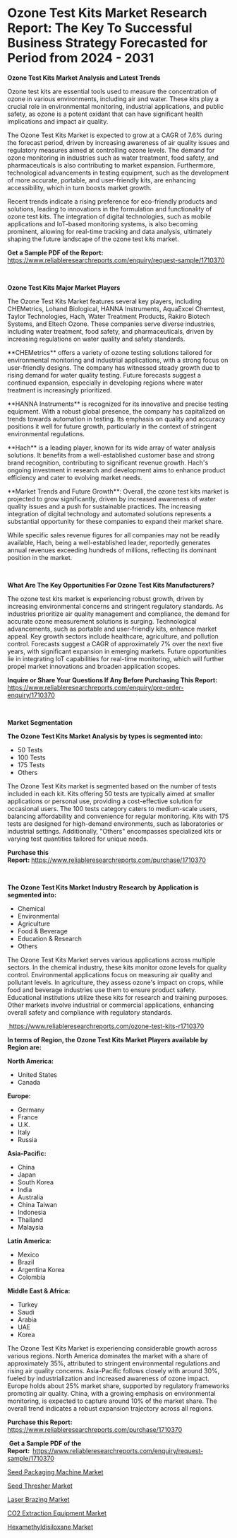 <p><h1>Ozone Test Kits Market Research Report: The Key To Successful Business Strategy Forecasted for Period from 2024 - 2031</h1></p><p><strong>Ozone Test Kits Market Analysis and Latest Trends</strong></p>
<p><p>Ozone test kits are essential tools used to measure the concentration of ozone in various environments, including air and water. These kits play a crucial role in environmental monitoring, industrial applications, and public safety, as ozone is a potent oxidant that can have significant health implications and impact air quality.</p><p>The Ozone Test Kits Market is expected to grow at a CAGR of 7.6% during the forecast period, driven by increasing awareness of air quality issues and regulatory measures aimed at controlling ozone levels. The demand for ozone monitoring in industries such as water treatment, food safety, and pharmaceuticals is also contributing to market expansion. Furthermore, technological advancements in testing equipment, such as the development of more accurate, portable, and user-friendly kits, are enhancing accessibility, which in turn boosts market growth.</p><p>Recent trends indicate a rising preference for eco-friendly products and solutions, leading to innovations in the formulation and functionality of ozone test kits. The integration of digital technologies, such as mobile applications and IoT-based monitoring systems, is also becoming prominent, allowing for real-time tracking and data analysis, ultimately shaping the future landscape of the ozone test kits market.</p></p>
<p><strong>Get a Sample PDF of the Report:&nbsp;</strong> <a href="https://www.reliableresearchreports.com/enquiry/request-sample/1710370?utm_campaign=1588&utm_medium=2&utm_source=Github&utm_content=ia&utm_term=22102024&utm_id=ozone-test-kits">https://www.reliableresearchreports.com/enquiry/request-sample/1710370</a></p>
<p>&nbsp;</p>
<p><strong>Ozone Test Kits Major Market Players</strong></p>
<p><p>The Ozone Test Kits Market features several key players, including CHEMetrics, Lohand Biological, HANNA Instruments, AquaExcel Chemtest, Taylor Technologies, Hach, Water Treatment Products, Rakiro Biotech Systems, and Eltech Ozone. These companies serve diverse industries, including water treatment, food safety, and pharmaceuticals, driven by increasing regulations on water quality and safety standards.</p><p>**CHEMetrics** offers a variety of ozone testing solutions tailored for environmental monitoring and industrial applications, with a strong focus on user-friendly designs. The company has witnessed steady growth due to rising demand for water quality testing. Future forecasts suggest a continued expansion, especially in developing regions where water treatment is increasingly prioritized.</p><p>**HANNA Instruments** is recognized for its innovative and precise testing equipment. With a robust global presence, the company has capitalized on trends towards automation in testing. Its emphasis on quality and accuracy positions it well for future growth, particularly in the context of stringent environmental regulations.</p><p>**Hach** is a leading player, known for its wide array of water analysis solutions. It benefits from a well-established customer base and strong brand recognition, contributing to significant revenue growth. Hach's ongoing investment in research and development aims to enhance product efficiency and cater to evolving market needs.</p><p>**Market Trends and Future Growth**: Overall, the ozone test kits market is projected to grow significantly, driven by increased awareness of water quality issues and a push for sustainable practices. The increasing integration of digital technology and automated solutions represents a substantial opportunity for these companies to expand their market share.</p><p>While specific sales revenue figures for all companies may not be readily available, Hach, being a well-established leader, reportedly generates annual revenues exceeding hundreds of millions, reflecting its dominant position in the market.</p></p>
<p>&nbsp;</p>
<p><strong>What Are The Key Opportunities For Ozone Test Kits Manufacturers?</strong></p>
<p><p>The ozone test kits market is experiencing robust growth, driven by increasing environmental concerns and stringent regulatory standards. As industries prioritize air quality management and compliance, the demand for accurate ozone measurement solutions is surging. Technological advancements, such as portable and user-friendly kits, enhance market appeal. Key growth sectors include healthcare, agriculture, and pollution control. Forecasts suggest a CAGR of approximately 7% over the next five years, with significant expansion in emerging markets. Future opportunities lie in integrating IoT capabilities for real-time monitoring, which will further propel market innovations and broaden application scopes.</p></p>
<p><strong>Inquire or Share Your Questions If Any Before Purchasing This Report:</strong> <a href="https://www.reliableresearchreports.com/enquiry/pre-order-enquiry/1710370?utm_campaign=1588&utm_medium=2&utm_source=Github&utm_content=ia&utm_term=22102024&utm_id=ozone-test-kits">https://www.reliableresearchreports.com/enquiry/pre-order-enquiry/1710370</a></p>
<p>&nbsp;</p>
<p><strong>Market Segmentation</strong></p>
<p><strong>The Ozone Test Kits Market Analysis by types is segmented into:</strong></p>
<p><ul><li>50 Tests</li><li>100 Tests</li><li>175 Tests</li><li>Others</li></ul></p>
<p><p>The Ozone Test Kits market is segmented based on the number of tests included in each kit. Kits offering 50 tests are typically aimed at smaller applications or personal use, providing a cost-effective solution for occasional users. The 100 tests category caters to medium-scale users, balancing affordability and convenience for regular monitoring. Kits with 175 tests are designed for high-demand environments, such as laboratories or industrial settings. Additionally, "Others" encompasses specialized kits or varying test quantities tailored for unique needs.</p></p>
<p><strong>Purchase this Report:&nbsp;</strong><a href="https://www.reliableresearchreports.com/purchase/1710370?utm_campaign=1588&utm_medium=2&utm_source=Github&utm_content=ia&utm_term=22102024&utm_id=ozone-test-kits">https://www.reliableresearchreports.com/purchase/1710370</a></p>
<p>&nbsp;</p>
<p><strong>The Ozone Test Kits Market Industry Research by Application is segmented into:</strong></p>
<p><ul><li>Chemical</li><li>Environmental</li><li>Agriculture</li><li>Food & Beverage</li><li>Education & Research</li><li>Others</li></ul></p>
<p><p>The Ozone Test Kits Market serves various applications across multiple sectors. In the chemical industry, these kits monitor ozone levels for quality control. Environmental applications focus on measuring air quality and pollutant levels. In agriculture, they assess ozone's impact on crops, while food and beverage industries use them to ensure product safety. Educational institutions utilize these kits for research and training purposes. Other markets involve industrial or commercial applications, enhancing overall safety and compliance with regulatory standards.</p></p>
<p><a href="https://www.reliableresearchreports.com/ozone-test-kits-r1710370?utm_campaign=1588&utm_medium=2&utm_source=Github&utm_content=ia&utm_term=22102024&utm_id=ozone-test-kits">&nbsp;https://www.reliableresearchreports.com/ozone-test-kits-r1710370</a></p>
<p><strong>In terms of Region, the Ozone Test Kits Market Players available by Region are:</strong></p>
<p>
    <p> <strong> North America: </strong>
        <ul>
            <li>United States</li>
            <li>Canada</li>
        </ul>
        </p> 
    <p> <strong> Europe: </strong>
        <ul>
            <li>Germany</li>
            <li>France</li>
            <li>U.K.</li>
            <li>Italy</li>
            <li>Russia</li>
        </ul>
        </p> 
    <p> <strong> Asia-Pacific: </strong>
        <ul>
            <li>China</li>
            <li>Japan</li>
            <li>South Korea</li>
            <li>India</li>
            <li>Australia</li>
            <li>China Taiwan</li>
            <li>Indonesia</li>
            <li>Thailand</li>
            <li>Malaysia</li>
        </ul>
        </p> 
    <p> <strong> Latin America: </strong>
        <ul>
            <li>Mexico</li>
            <li>Brazil</li>
            <li>Argentina Korea</li>
            <li>Colombia</li>
        </ul>
        </p> 
    <p> <strong> Middle East & Africa: </strong>
        <ul>
            <li>Turkey</li>
            <li>Saudi</li>
            <li>Arabia</li>
            <li>UAE</li>
            <li>Korea</li>
        </ul>
    </p>
    </p>
<p><p>The Ozone Test Kits Market is experiencing considerable growth across various regions. North America dominates the market with a share of approximately 35%, attributed to stringent environmental regulations and rising air quality concerns. Asia-Pacific follows closely with around 30%, fueled by industrialization and increased awareness of ozone impact. Europe holds about 25% market share, supported by regulatory frameworks promoting air quality. China, with a growing emphasis on environmental monitoring, is expected to capture around 10% of the market share. The overall trend indicates a robust expansion trajectory across all regions.</p></p>
<p><strong>Purchase this Report: </strong><a href="https://www.reliableresearchreports.com/purchase/1710370?utm_campaign=1588&utm_medium=2&utm_source=Github&utm_content=ia&utm_term=22102024&utm_id=ozone-test-kits">https://www.reliableresearchreports.com/purchase/1710370</a></p>
<p>&nbsp;<strong>Get a Sample PDF of the Report:&nbsp;&nbsp;</strong><a href="https://www.reliableresearchreports.com/enquiry/request-sample/1710370?utm_campaign=1588&utm_medium=2&utm_source=Github&utm_content=ia&utm_term=22102024&utm_id=ozone-test-kits">https://www.reliableresearchreports.com/enquiry/request-sample/1710370</a></p>
<p><strong></strong></p>
<p><p><a href="https://www.linkedin.com/pulse/seed-packaging-machine-market-navigating-challenges-unlocking-u4o7e?utm_campaign=1588&utm_medium=2&utm_source=Github&utm_content=ia&utm_term=22102024&utm_id=ozone-test-kits">Seed Packaging Machine Market</a></p><p><a href="https://www.linkedin.com/pulse/strategic-market-insights-navigating-global-seed-thresher-aksze?utm_campaign=1588&utm_medium=2&utm_source=Github&utm_content=ia&utm_term=22102024&utm_id=ozone-test-kits">Seed Thresher Market</a></p><p><a href="https://www.linkedin.com/pulse/exploring-laser-brazing-market-dynamics-global-trends-future-fjrmc?utm_campaign=1588&utm_medium=2&utm_source=Github&utm_content=ia&utm_term=22102024&utm_id=ozone-test-kits">Laser Brazing Market</a></p><p><a href="https://www.linkedin.com/pulse/strategic-forecast-co2-extraction-equipment-market-growth-ffjxe?utm_campaign=1588&utm_medium=2&utm_source=Github&utm_content=ia&utm_term=22102024&utm_id=ozone-test-kits">CO2 Extraction Equipment Market</a></p><p><a href="https://github.com/mauripalmi/Market-Research-Report-List-5/blob/main/hexamethyldisiloxane-market.md?utm_campaign=1588&utm_medium=2&utm_source=Github&utm_content=ia&utm_term=22102024&utm_id=ozone-test-kits">Hexamethyldisiloxane Market</a></p></p>